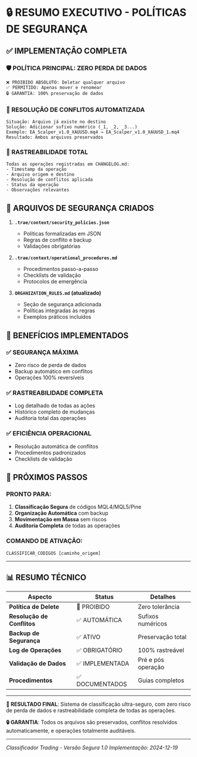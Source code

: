 # 🔒 RESUMO EXECUTIVO - POLÍTICAS DE SEGURANÇA

## ✅ IMPLEMENTAÇÃO COMPLETA

### 🛡️ POLÍTICA PRINCIPAL: ZERO PERDA DE DADOS
```
❌ PROIBIDO ABSOLUTO: Deletar qualquer arquivo
✅ PERMITIDO: Apenas mover e renomear
🔒 GARANTIA: 100% preservação de dados
```

### 🔧 RESOLUÇÃO DE CONFLITOS AUTOMATIZADA
```
Situação: Arquivo já existe no destino
Solução: Adicionar sufixo numérico (_1, _2, _3...)
Exemplo: EA_Scalper_v1.0_XAUUSD.mq4 → EA_Scalper_v1.0_XAUUSD_1.mq4
Resultado: Ambos arquivos preservados
```

### 📝 RASTREABILIDADE TOTAL
```
Todas as operações registradas em CHANGELOG.md:
- Timestamp da operação
- Arquivo origem e destino
- Resolução de conflitos aplicada
- Status da operação
- Observações relevantes
```

## 📄 ARQUIVOS DE SEGURANÇA CRIADOS

1. **`.trae/context/security_policies.json`**
   - Políticas formalizadas em JSON
   - Regras de conflito e backup
   - Validações obrigatórias

2. **`.trae/context/operational_procedures.md`**
   - Procedimentos passo-a-passo
   - Checklists de validação
   - Protocolos de emergência

3. **`ORGANIZATION_RULES.md` (atualizado)**
   - Seção de segurança adicionada
   - Políticas integradas às regras
   - Exemplos práticos incluídos

## 🎯 BENEFÍCIOS IMPLEMENTADOS

### ✅ SEGURANÇA MÁXIMA
- Zero risco de perda de dados
- Backup automático em conflitos
- Operações 100% reversíveis

### ✅ RASTREABILIDADE COMPLETA
- Log detalhado de todas as ações
- Histórico completo de mudanças
- Auditoria total das operações

### ✅ EFICIÊNCIA OPERACIONAL
- Resolução automática de conflitos
- Procedimentos padronizados
- Checklists de validação

## 🚀 PRÓXIMOS PASSOS

### PRONTO PARA:
1. **Classificação Segura** de códigos MQL4/MQL5/Pine
2. **Organização Automática** com backup
3. **Movimentação em Massa** sem riscos
4. **Auditoria Completa** de todas as operações

### COMANDO DE ATIVAÇÃO:
```
CLASSIFICAR_CODIGOS [caminho_origem]
```

---

## 📊 RESUMO TÉCNICO

| Aspecto | Status | Detalhes |
|---------|--------|----------|
| **Política de Delete** | 🚫 PROIBIDO | Zero tolerância |
| **Resolução de Conflitos** | ✅ AUTOMÁTICA | Sufixos numéricos |
| **Backup de Segurança** | ✅ ATIVO | Preservação total |
| **Log de Operações** | ✅ OBRIGATÓRIO | 100% rastreável |
| **Validação de Dados** | ✅ IMPLEMENTADA | Pré e pós operação |
| **Procedimentos** | ✅ DOCUMENTADOS | Guias completos |

---

**🎯 RESULTADO FINAL**: Sistema de classificação ultra-seguro, com zero risco de perda de dados e rastreabilidade completa de todas as operações.

**🔒 GARANTIA**: Todos os arquivos são preservados, conflitos resolvidos automaticamente, e operações totalmente auditáveis.

---
*Classificador Trading - Versão Segura 1.0*
*Implementação: 2024-12-19*